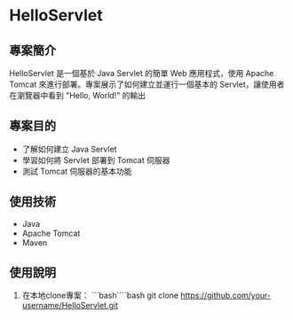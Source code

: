 # HelloServlet

## 專案簡介

HelloServlet 是一個基於 Java Servlet 的簡單 Web 應用程式，使用 Apache Tomcat 來進行部署。專案展示了如何建立並運行一個基本的 Servlet，讓使用者在瀏覽器中看到 "Hello, World!" 的輸出

## 專案目的

- 了解如何建立 Java Servlet
- 學習如何將 Servlet 部署到 Tomcat 伺服器
- 測試 Tomcat 伺服器的基本功能

## 使用技術

- Java
- Apache Tomcat
- Maven

## 使用說明

1. 在本地clone專案：
   ```bash````bash
   git clone https://github.com/your-username/HelloServlet.git
